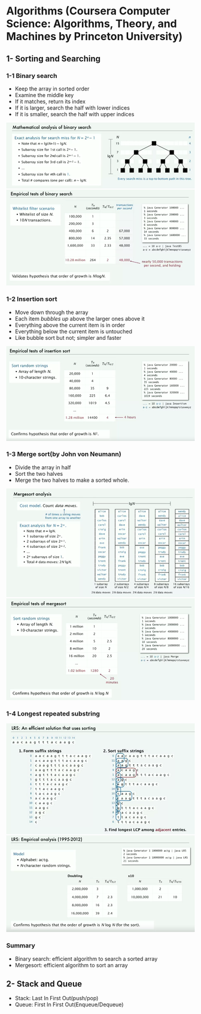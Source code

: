 # Algorithms (Coursera Computer Science: Algorithms, Theory, and Machines by Princeton University)
## 1- Sorting and Searching
### 1-1 Binary search
* Keep the array in sorted order
* Examine the middle key
* If it matches, return its index
* If it is larger, search the half with lower indices
* If it is smaller, search the half with upper indices

![Math_analysis](https://raw.githubusercontent.com/SiZHANG0303/Algorithms/master/Mathematical_analysis_of_binary_search.png)
![Empirical_tests](https://raw.githubusercontent.com/SiZHANG0303/Algorithms/master/Empirical_tests_of_binary_search.png)
### 1-2 Insertion sort
* Move down through the array
* Each item *bubbles up* above the larger ones above it
* Everything above the current item is in order
* Everything below the current item is untouched
* Like bubble sort but not; simpler and faster

![Empirical_tests](https://raw.githubusercontent.com/SiZHANG0303/Algorithms/master/Empirical_tests_of_insertion_sort.png)

### 1-3 Merge sort(by John von Neumann)
* Divide the array in half
* Sort the two halves
* Merge the two halves to make a sorted whole.

![Mergesort_analysis](https://raw.githubusercontent.com/SiZHANG0303/Algorithms/master/Mergesort_analysis.png)
![Empirical_tests](https://raw.githubusercontent.com/SiZHANG0303/Algorithms/master/Empirical_tests_of_mergesort.png)

### 1-4 Longest repeated substring

![suffix_string](https://raw.githubusercontent.com/SiZHANG0303/Algorithms/master/LRS_suffix_string.png)
![Empirical_tests](https://raw.githubusercontent.com/SiZHANG0303/Algorithms/master/LRS_empirical_nanlysis.png)

### Summary
* Binary search: efficient algorithm to search a sorted array
* Mergesort: efficient algorithm to sort an array

## 2- Stack and Queue
* Stack: Last In First Out(push/pop)
* Queue: First In First Out(Enqueue/Dequeue)
